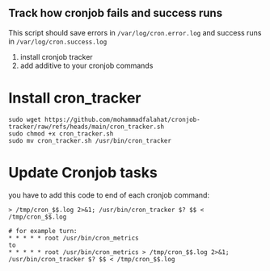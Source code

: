 ## Track how cronjob fails and success runs

This script should save errors in `/var/log/cron.error.log` and success runs in `/var/log/cron.success.log`

1. install cronjob tracker
2. add additive to your cronjob commands


# Install cron_tracker
```
sudo wget https://github.com/mohammadfalahat/cronjob-tracker/raw/refs/heads/main/cron_tracker.sh
sudo chmod +x cron_tracker.sh
sudo mv cron_tracker.sh /usr/bin/cron_tracker
```

# Update Cronjob tasks
you have to add this code to end of each cronjob command: 
```
> /tmp/cron_$$.log 2>&1; /usr/bin/cron_tracker $? $$ < /tmp/cron_$$.log
```
```
# for example turn:
* * * * * root /usr/bin/cron_metrics
to
* * * * * root /usr/bin/cron_metrics > /tmp/cron_$$.log 2>&1; /usr/bin/cron_tracker $? $$ < /tmp/cron_$$.log
```
